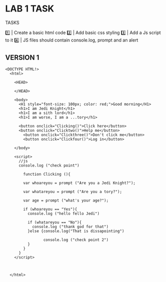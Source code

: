 # LAB 1 TASK

TASKS

1️⃣  | Create a basic html code
2️⃣  | Add basic css styling
3️⃣  | Add a Js script to it
4️⃣  |  JS files should contain console.log, prompt and an alert

## VERSION 1   

```
<DOCTYPE HTML!>
  <html>

    <HEAD>
      
    </HEAD>

    <body>
      <H1 style="font-size: 100px; color: red;">Good morning</H1>
      <h1>I am Jedi Knight</h1>
      <h1>I am a sith lord</h1>
      <h1>I am worse, I am a ...tory</h1>

      <button onclick="Clicking()">Click here</button>
      <button onclick="Clicktwo()">Help me</button>
        <button onclick="Clickthree()">Don't click me</button>
        <button onclick="Clickfour()">Log in</button>
      
    </body>

    <script>
      //js 
      console.log ("check point")
      
        function Clicking (){

        var whoareyou = prompt ("Are you a Jedi Knight?");
          
        var whatareyou = prompt ("Are you a tory?");
          
        var age = prompt ("what's your age?");

        if (whoareyou == "Yes"){
          console.log ("hello fello Jedi")
        
          if (whatareyou == "No"){
            console.log ("thank god for that")
          }else {console.log("That is dissapointing")

                 console.log ("check point 2")
          }
        }
      }
    </script>
    
    
    
  </html>
  ```
